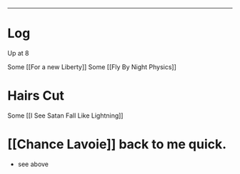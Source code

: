 

---

# Log

Up at 8 

Some [[For a new Liberty]]
Some [[Fly By Night Physics]]

# Hairs Cut

Some [[I See Satan Fall Like Lightning]]

# [[Chance Lavoie]] back to me quick. 
- see above